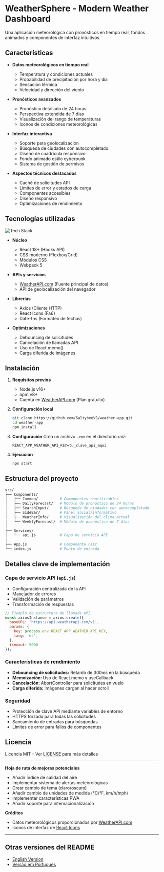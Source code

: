 # WeatherSphere - Modern Weather Dashboard

Una aplicación meteorológica con pronósticos en tiempo real, fondos animados y componentes de interfaz intuitivos.

## Características

- **Datos meteorológicos en tiempo real**
  - Temperatura y condiciones actuales
  - Probabilidad de precipitación por hora y día
  - Sensación térmica
  - Velocidad y dirección del viento

- **Pronósticos avanzados**
  - Pronóstico detallado de 24 horas
  - Perspectiva extendida de 7 días
  - Visualización del rango de temperaturas
  - Iconos de condiciones meteorológicas

- **Interfaz interactiva**
  - Soporte para geolocalización
  - Búsqueda de ciudades con autocompletado
  - Diseño de cuadrícula responsivo
  - Fondo animado estilo cyberpunk
  - Sistema de gestión de permisos

- **Aspectos técnicos destacados**
  - Caché de solicitudes API
  - Límites de error y estados de carga
  - Componentes accesibles
  - Diseño responsivo
  - Optimizaciones de rendimiento

## Tecnologías utilizadas

![Tech Stack](https://skillicons.dev/icons?i=react,js,html,css,webpack,git)

- **Núcleo**
  - React 18+ (Hooks API)
  - CSS moderno (Flexbox/Grid)
  - Módulos CSS
  - Webpack 5

- **APIs y servicios**
  - [WeatherAPI.com](https://www.weatherapi.com/) (Fuente principal de datos)
  - API de geolocalización del navegador

- **Librerías**
  - Axios (Cliente HTTP)
  - React Icons (Fa6)
  - Date-fns (Formateo de fechas)

- **Optimizaciones**
  - Debouncing de solicitudes
  - Cancelación de llamadas API
  - Uso de React.memo()
  - Carga diferida de imágenes

## Instalación

1. **Requisitos previos**
   - Node.js v16+
   - npm v8+
   - Cuenta en [WeatherAPI.com](https://www.weatherapi.com/) (Plan gratuito)

2. **Configuración local**
   ```bash
   git clone https://github.com/SaltybeeVS/weather-app.git
   cd weather-app
   npm install
   ```

3. **Configuración**
   Crea un archivo `.env` en el directorio raíz:
   ```env
   REACT_APP_WEATHER_API_KEY=tu_clave_api_aquí
   ```

4. **Ejecución**
   ```bash
   npm start
   ```

## Estructura del proyecto

```bash
src/
├── Components/
│   ├── Common/          # Componentes reutilizables
│   ├── DailyForecast/   # Módulo de pronóstico de 24 horas
│   ├── SearchInput/     # Búsqueda de ciudades con autocompletado
│   ├── SideBar/         # Panel social/informativo
│   ├── WeatherInfo/     # Visualización del clima actual
│   └── WeeklyForecast/  # Módulo de pronóstico de 7 días
│
├── Services/
│   └── api.js           # Capa de servicio API
│
├── App.js               # Componente raíz
└── index.js             # Punto de entrada
```

## Detalles clave de implementación

### Capa de servicio API (`api.js`)
- Configuración centralizada de la API
- Manejador de errores
- Validación de parámetros
- Transformación de respuestas

```javascript
// Ejemplo de estructura de llamada API
const axiosInstance = axios.create({
  baseURL: 'https://api.weatherapi.com/v1',
  params: {
    key: process.env.REACT_APP_WEATHER_API_KEY,
    lang: 'es',
  },
  timeout: 5000
});
```

### Características de rendimiento
- **Debouncing de solicitudes:** Retardo de 300ms en la búsqueda
- **Memoización:** Uso de React.memo y useCallback
- **Cancelación:** AbortController para solicitudes en vuelo
- **Carga diferida:** Imágenes cargan al hacer scroll

### Seguridad
- Protección de clave API mediante variables de entorno
- HTTPS forzado para todas las solicitudes
- Saneamiento de entradas para búsquedas
- Límites de error para fallos de componentes

## Licencia

Licencia MIT - Ver [LICENSE](LICENSE) para más detalles

---

**Hoja de ruta de mejoras potenciales**
- Añadir índice de calidad del aire
- Implementar sistema de alertas meteorológicas
- Crear cambio de tema (claro/oscuro)
- Añadir cambio de unidades de medida (°C/°F, km/h/mph)
- Implementar características PWA
- Añadir soporte para internacionalización

**Créditos**
- Datos meteorológicos proporcionados por [WeatherAPI.com](https://www.weatherapi.com/)
- Iconos de interfaz de [React Icons](https://react-icons.github.io/react-icons)

---

## Otras versiones del README
- [English Version](README.md)
- [Versão em Português](README.pt.md)